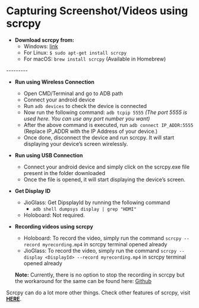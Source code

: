 # Capturing Screenshot/Videos using scrcpy

* **Download scrcpy from:**
  * Windows: [link](https://github.com/Genymobile/scrcpy/releases/download/v1.16/scrcpy-win64-v1.16.zip)
  * For Linux: `$ sudo apt-get install scrcpy`&#x20;
  * For macOS: `brew install scrcpy` (Available in Homebrew)

&#x20;                                                                                           \---------

* **Run using Wireless Connection**
  * Open CMD/Terminal and go to ADB path
  * Connect your android device
  * Run `adb devices` to check the device is connected
  * Now run the following command: `adb tcpip 5555` _(The port 5555 is used here. You can use any port number you want)_
  * After the above command is executed, run `adb connect IP_ADDR:5555` (Replace IP\_ADDR with the IP Address of your device.)
  * Once done, disconnect the device and run scrcpy. It will start displaying your device’s screen wirelessly.
* **Run using USB Connection**
  * Connect your android device and simply click on the scrcpy.exe file present in the folder downloaded
  * Once the file is opened, it will start displaying the device’s screen.
* **Get Display ID**
  * JioGlass: Get DipsplayId by running the following command&#x20;
    * `adb shell dumpsys display | grep "HDMI"`
  * Holoboard: Not required.
*   **Recording videos using scrcpy**

    * Holoboard: To record the video, simply run the command `scrcpy --record myrecording.mp4` in scrcpy terminal opened already
    * JioGlass: To record the video, simply run the command `scrcpy --display <DisplayId> --record myrecording.mp4` in scrcpy terminal opened already



    **Note:** Currently, there is no option to stop the recording in scrcpy but the workaround for the same can be found here: [Github](https://github.com/Genymobile/scrcpy/issues/1032)

Scrcpy can do a lot more other things. Check other features of scrcpy, visit [**HERE**](https://github.com/Genymobile/scrcpy#features).


